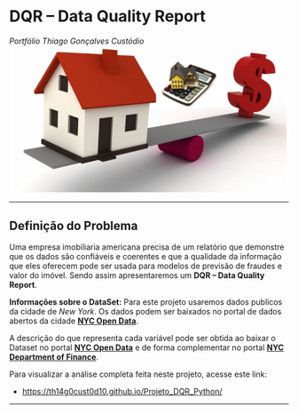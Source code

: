 # **DQR – Data Quality Report**
*Portfólio Thiago Gonçalves Custódio*
![House](HouseValuation.png)

---

## **Definição do Problema**

Uma empresa imobiliaria americana precisa de um relatório que demonstre que os dados são confiáveis e coerentes e que a qualidade da informação que eles oferecem pode ser usada para modelos de previsão de fraudes e valor do imóvel. Sendo assim apresentaremos um **DQR – Data Quality Report**.

**Informações sobre o DataSet:** Para este projeto usaremos dados publicos da cidade de *New York*. Os dados podem ser baixados no portal de dados abertos da cidade [**NYC Open Data**](https://data.cityofnewyork.us/Housing-Development/Property-Valuation-and-Assessment-Data/rgy2-tti8).

A descrição do que representa cada variável pode ser obtida ao baixar o Dataset no portal [**NYC Open Data**](https://data.cityofnewyork.us/Housing-Development/Property-Valuation-and-Assessment-Data/rgy2-tti8) e de forma complementar no portal [**NYC Department of Finance**](https://www1.nyc.gov/site/finance/taxes/definitions-of-property-assessment-terms.page).

Para visualizar a análise completa feita neste projeto, acesse este link:

* https://th14g0cust0d10.github.io/Projeto_DQR_Python/

---
